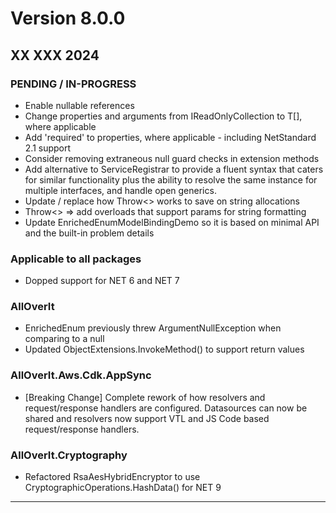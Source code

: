 #  Version 8.0.0
## XX XXX 2024

### PENDING / IN-PROGRESS
* Enable nullable references
* Change properties and arguments from IReadOnlyCollection<T> to T[], where applicable
* Add 'required' to properties, where applicable - including NetStandard 2.1 support
* Consider removing extraneous null guard checks in extension methods
* Add alternative to ServiceRegistrar to provide a fluent syntax that caters for similar functionality
  plus the ability to resolve the same instance for multiple interfaces, and handle open generics.
* Update / replace how Throw<> works to save on string allocations
* Throw<> => add overloads that support params for string formatting
* Update EnrichedEnumModelBindingDemo so it is based on minimal API and the built-in problem details


### Applicable to all packages
* Dopped support for NET 6 and NET 7


### AllOverIt
* EnrichedEnum previously threw ArgumentNullException when comparing to a null
* Updated ObjectExtensions.InvokeMethod() to support return values


### AllOverIt.Aws.Cdk.AppSync
* [Breaking Change] Complete rework of how resolvers and request/response handlers are configured. Datasources can
  now be shared and resolvers now support VTL and JS Code based request/response handlers.


### AllOverIt.Cryptography
* Refactored RsaAesHybridEncryptor to use CryptographicOperations.HashData() for NET 9


---
